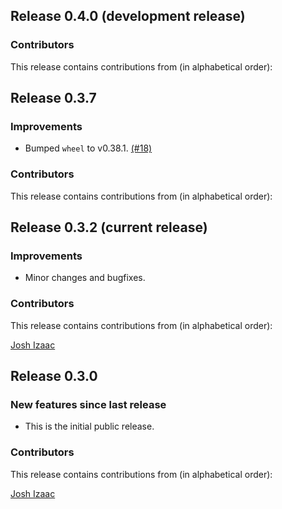 ## Release 0.4.0 (development release)

### Contributors

This release contains contributions from (in alphabetical order):

## Release 0.3.7

### Improvements

- Bumped `wheel` to v0.38.1. [(#18)](https://github.com/PennyLaneAI/pennylane-sphinx-theme/pull/18)

### Contributors

This release contains contributions from (in alphabetical order):

## Release 0.3.2 (current release)

### Improvements

- Minor changes and bugfixes.

### Contributors

This release contains contributions from (in alphabetical order):

[Josh Izaac](https://github.com/josh146)

## Release 0.3.0

### New features since last release

* This is the initial public release.

### Contributors

This release contains contributions from (in alphabetical order):

[Josh Izaac](https://github.com/josh146)
